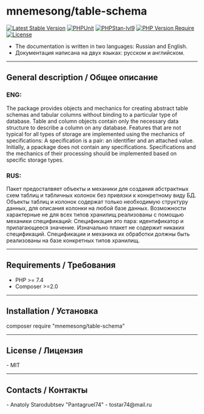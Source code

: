 <h1>mnemesong/table-schema</h1>

[![Latest Stable Version](http://poser.pugx.org/mnemesong/table-schema/v)](https://packagist.org/packages/mnemesong/table-schema)
[![PHPUnit](https://github.com/mnemesong/table-schema/actions/workflows/phpunit.yml/badge.svg)](https://github.com/mnemesong/table-schema/actions/workflows/phpunit.yml)
[![PHPStan-lvl9](https://github.com/mnemesong/table-schema/actions/workflows/phpstan.yml/badge.svg)](https://github.com/mnemesong/table-schema/actions/workflows/phpstan.yml)
[![PHP Version Require](http://poser.pugx.org/mnemesong/table-schema/require/php)](https://packagist.org/packages/mnemesong/table-schema)
[![License](http://poser.pugx.org/mnemesong/table-schema/license)](https://packagist.org/packages/mnemesong/table-schema)

- The documentation is written in two languages: Russian and English.
- Документация написана на двух языках: русском и английском.

<hr>

<h2>General description / Общее описание</h2>
<h3>ENG:</h3>
<p>The package provides objects and mechanics for creating abstract table schemas and tabular columns without binding
to a particular type of database. Table and column objects contain only the necessary data structure to describe a column on any
database. Features that are not typical for all types of storage are implemented using the mechanics of specifications:
A specification is a pair: an identifier and an attached value. Initially, a ppackage does not contain any specifications.
Specifications and the mechanics of their processing should be implemented based on specific storage types.</p>

<h3>RUS:</h3>
<p>Пакет предосталвяет объекты и механики для создания абстрактных схем таблиц и табличных колонок без привязки
к конкретному виду БД. Объекты таблиц и колонок содержат только необходимую структуру данных, для описания колонки на любой
базе данных. Возможности характерные не для всех типов хранилищ реализованы с помощью механики спецификаций: 
Спецификация это пара: идентификатор и прилагающееся значение. Изначально ппакет не содержит никаких спецификаций.
Спецификации и механика их обработки должны быть реализованы на базе конкретных типов хранилищ.</p>
<hr>

<h2>Requirements / Требования</h2>
<ul>
    <li>PHP >= 7.4</li>
    <li>Composer >=2.0</li>
</ul>
<hr>

<h2>Installation / Установка</h2>
<p>composer require "mnemesong/table-schema"</p>
<hr>

<h2>License / Лицензия</h2>
- MIT
<hr>

<h2>Contacts / Контакты</h2>
- Anatoly Starodubtsev "Pantagruel74"
- tostar74@mail.ru